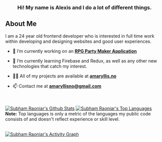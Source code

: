 <h3 align="center">Hi! My name is Alexis and I do a lot of different things.</h3>

## About Me

I am a 24 year old frontend developer who is interested in full time work within developing and designing websites and good user experiences.

- 🔭 I’m currently working on an **[RPG Party Maker Application](https://www.figma.com/proto/D1etYzzdXtWqJm20iWAGPZ/VENTURY?node-id=117%3A769&scaling=min-zoom&page-id=0%3A1&starting-point-node-id=117%3A769&show-proto-sidebar=1)**

- 🌱 I’m currently learning Firebase and Redux, as well as any other new technologies that catch my interest.

- 👨‍💻 All of my projects are available at **[amaryllis.no](https://amaryllis.no)**

- 📫 Contact me at **amaryllisno@gmail.com**

<!-- [![React Badge](https://img.shields.io/badge/-React-61DBFB?style=for-the-badge&labelColor=black&logo=react&logoColor=61DBFB)](#)  [![Javascript Badge](https://img.shields.io/badge/-Javascript-F0DB4F?style=for-the-badge&labelColor=black&logo=javascript&logoColor=F0DB4F)](#) [![Typescript Badge](https://img.shields.io/badge/-Typescript-007acc?style=for-the-badge&labelColor=black&logo=typescript&logoColor=007acc)](#) [![Nodejs Badge](https://img.shields.io/badge/-Nodejs-3C873A?style=for-the-badge&labelColor=black&logo=node.js&logoColor=3C873A)](#) [![GraphQL Badge](https://img.shields.io/badge/-GraphQl-e535ab?style=for-the-badge&labelColor=black&logo=node.js&logoColor=e535ab)](#) -->
<br/>

  <br/>
    <a href="https://github.com/AmaryllisNO/github-readme-stats"><img alt="Subham Raoniar's Github Stats" src="https://github-readme-stats.vercel.app/api?username=AmaryllisNO&show_icons=true&count_private=true&theme=react&hide_border=true&bg_color=0D1117" /></a>
  <a href="https://github.com/AmaryllisNO/github-readme-stats"><img alt="Subham Raoniar's Top Languages" src="https://github-readme-stats.vercel.app/api/top-langs/?username=AmaryllisNO&langs_count=8&count_private=true&layout=compact&theme=react&hide_border=true&bg_color=0D1117" /></a>
  <br/>
  <b>Note:</b> Top languages is only a metric of the languages my public code consists of and doesn't reflect experience or skill level.

<br/>
<br/>

<a href="https://github.com/AmaryllisNO/github-readme-activity-graph"><img alt="Subham Raoniar's Activity Graph" src="https://activity-graph.herokuapp.com/graph?username=AmaryllisNO&bg_color=0D1117&color=5BCDEC&line=5BCDEC&point=FFFFFF&hide_border=true" /></a>

<br/>
<br/>
